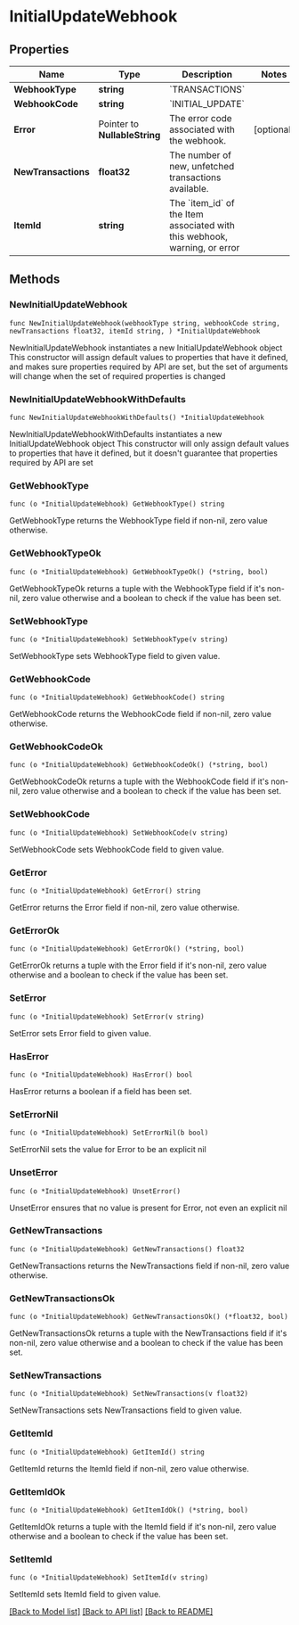 # InitialUpdateWebhook

## Properties

Name | Type | Description | Notes
------------ | ------------- | ------------- | -------------
**WebhookType** | **string** | &#x60;TRANSACTIONS&#x60; | 
**WebhookCode** | **string** | &#x60;INITIAL_UPDATE&#x60; | 
**Error** | Pointer to **NullableString** | The error code associated with the webhook. | [optional] 
**NewTransactions** | **float32** | The number of new, unfetched transactions available. | 
**ItemId** | **string** | The &#x60;item_id&#x60; of the Item associated with this webhook, warning, or error | 

## Methods

### NewInitialUpdateWebhook

`func NewInitialUpdateWebhook(webhookType string, webhookCode string, newTransactions float32, itemId string, ) *InitialUpdateWebhook`

NewInitialUpdateWebhook instantiates a new InitialUpdateWebhook object
This constructor will assign default values to properties that have it defined,
and makes sure properties required by API are set, but the set of arguments
will change when the set of required properties is changed

### NewInitialUpdateWebhookWithDefaults

`func NewInitialUpdateWebhookWithDefaults() *InitialUpdateWebhook`

NewInitialUpdateWebhookWithDefaults instantiates a new InitialUpdateWebhook object
This constructor will only assign default values to properties that have it defined,
but it doesn't guarantee that properties required by API are set

### GetWebhookType

`func (o *InitialUpdateWebhook) GetWebhookType() string`

GetWebhookType returns the WebhookType field if non-nil, zero value otherwise.

### GetWebhookTypeOk

`func (o *InitialUpdateWebhook) GetWebhookTypeOk() (*string, bool)`

GetWebhookTypeOk returns a tuple with the WebhookType field if it's non-nil, zero value otherwise
and a boolean to check if the value has been set.

### SetWebhookType

`func (o *InitialUpdateWebhook) SetWebhookType(v string)`

SetWebhookType sets WebhookType field to given value.


### GetWebhookCode

`func (o *InitialUpdateWebhook) GetWebhookCode() string`

GetWebhookCode returns the WebhookCode field if non-nil, zero value otherwise.

### GetWebhookCodeOk

`func (o *InitialUpdateWebhook) GetWebhookCodeOk() (*string, bool)`

GetWebhookCodeOk returns a tuple with the WebhookCode field if it's non-nil, zero value otherwise
and a boolean to check if the value has been set.

### SetWebhookCode

`func (o *InitialUpdateWebhook) SetWebhookCode(v string)`

SetWebhookCode sets WebhookCode field to given value.


### GetError

`func (o *InitialUpdateWebhook) GetError() string`

GetError returns the Error field if non-nil, zero value otherwise.

### GetErrorOk

`func (o *InitialUpdateWebhook) GetErrorOk() (*string, bool)`

GetErrorOk returns a tuple with the Error field if it's non-nil, zero value otherwise
and a boolean to check if the value has been set.

### SetError

`func (o *InitialUpdateWebhook) SetError(v string)`

SetError sets Error field to given value.

### HasError

`func (o *InitialUpdateWebhook) HasError() bool`

HasError returns a boolean if a field has been set.

### SetErrorNil

`func (o *InitialUpdateWebhook) SetErrorNil(b bool)`

 SetErrorNil sets the value for Error to be an explicit nil

### UnsetError
`func (o *InitialUpdateWebhook) UnsetError()`

UnsetError ensures that no value is present for Error, not even an explicit nil
### GetNewTransactions

`func (o *InitialUpdateWebhook) GetNewTransactions() float32`

GetNewTransactions returns the NewTransactions field if non-nil, zero value otherwise.

### GetNewTransactionsOk

`func (o *InitialUpdateWebhook) GetNewTransactionsOk() (*float32, bool)`

GetNewTransactionsOk returns a tuple with the NewTransactions field if it's non-nil, zero value otherwise
and a boolean to check if the value has been set.

### SetNewTransactions

`func (o *InitialUpdateWebhook) SetNewTransactions(v float32)`

SetNewTransactions sets NewTransactions field to given value.


### GetItemId

`func (o *InitialUpdateWebhook) GetItemId() string`

GetItemId returns the ItemId field if non-nil, zero value otherwise.

### GetItemIdOk

`func (o *InitialUpdateWebhook) GetItemIdOk() (*string, bool)`

GetItemIdOk returns a tuple with the ItemId field if it's non-nil, zero value otherwise
and a boolean to check if the value has been set.

### SetItemId

`func (o *InitialUpdateWebhook) SetItemId(v string)`

SetItemId sets ItemId field to given value.



[[Back to Model list]](../README.md#documentation-for-models) [[Back to API list]](../README.md#documentation-for-api-endpoints) [[Back to README]](../README.md)


